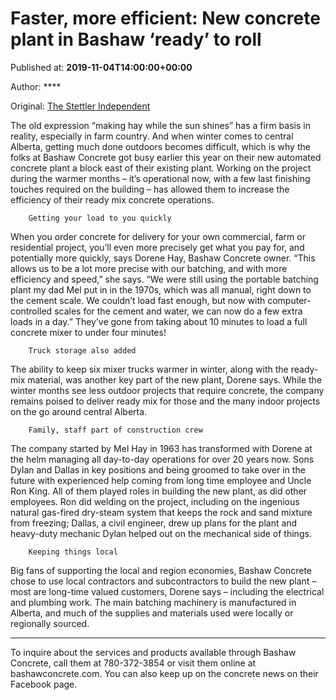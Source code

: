 
# Faster, more efficient: New concrete plant in Bashaw ‘ready’ to roll

Published at: **2019-11-04T14:00:00+00:00**

Author: ****

Original: [The Stettler Independent](https://www.stettlerindependent.com/marketplace/faster-more-efficient-new-concrete-plant-in-bashaw-ready-to-roll/)

The old expression “making hay while the sun shines” has a firm basis in reality, especially in farm country.
And when winter comes to central Alberta, getting much done outdoors becomes difficult, which is why the folks at Bashaw Concrete got busy earlier this year on their new automated concrete plant a block east of their existing plant.
Working on the project during the warmer months – it’s operational now, with a few last finishing touches required on the building – has allowed them to increase the efficiency of their ready mix concrete operations.

        Getting your load to you quickly
      
When you order concrete for delivery for your own commercial, farm or residential project, you’ll even more precisely get what you pay for, and potentially more quickly, says Dorene Hay, Bashaw Concrete owner.
“This allows us to be a lot more precise with our batching, and with more efficiency and speed,” she says. “We were still using the portable batching plant my dad Mel put in in the 1970s, which was all manual, right down to the cement scale. We couldn’t load fast enough, but now with computer-controlled scales for the cement and water, we can now do a few extra loads in a day.” They’ve gone from taking about 10 minutes to load a full concrete mixer to under four minutes!

        Truck storage also added
      
The ability to keep six mixer trucks warmer in winter, along with the ready-mix material, was another key part of the new plant, Dorene says. While the winter months see less outdoor projects that require concrete, the company remains poised to deliver ready mix for those and the many indoor projects on the go around central Alberta.

        Family, staff part of construction crew
      
The company started by Mel Hay in 1963 has transformed with Dorene at the helm managing all day-to-day operations for over 20 years now. Sons Dylan and Dallas in key positions and being groomed to take over in the future with experienced help coming from long time employee and Uncle Ron King.
All of them played roles in building the new plant, as did other employees.
Ron did welding on the project, including on the ingenious natural gas-fired dry-steam system that keeps the rock and sand mixture from freezing; Dallas, a civil engineer, drew up plans for the plant and heavy-duty mechanic Dylan helped out on the mechanical side of things.

        Keeping things local
      
Big fans of supporting the local and region economies, Bashaw Concrete chose to use local contractors and subcontractors to build the new plant – most are long-time valued customers, Dorene says – including the electrical and plumbing work. The main batching machinery is manufactured in Alberta, and much of the supplies and materials used were locally or regionally sourced.
*****
To inquire about the services and products available through Bashaw Concrete, call them at 780-372-3854 or visit them online at bashawconcrete.com. You can also keep up on the concrete news on their Facebook page.
